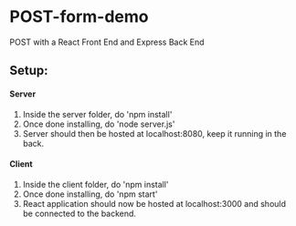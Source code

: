 # POST-form-demo
POST with a React Front End and Express Back End

Setup:
------
#### Server
1. Inside the server folder, do 'npm install'
2. Once done installing, do 'node server.js'
3. Server should then be hosted at localhost:8080, keep it running in the back.

#### Client
1. Inside the client folder, do 'npm install'
2. Once done installing, do 'npm start'
3. React application should now be hosted at localhost:3000 and should be connected to the backend.
